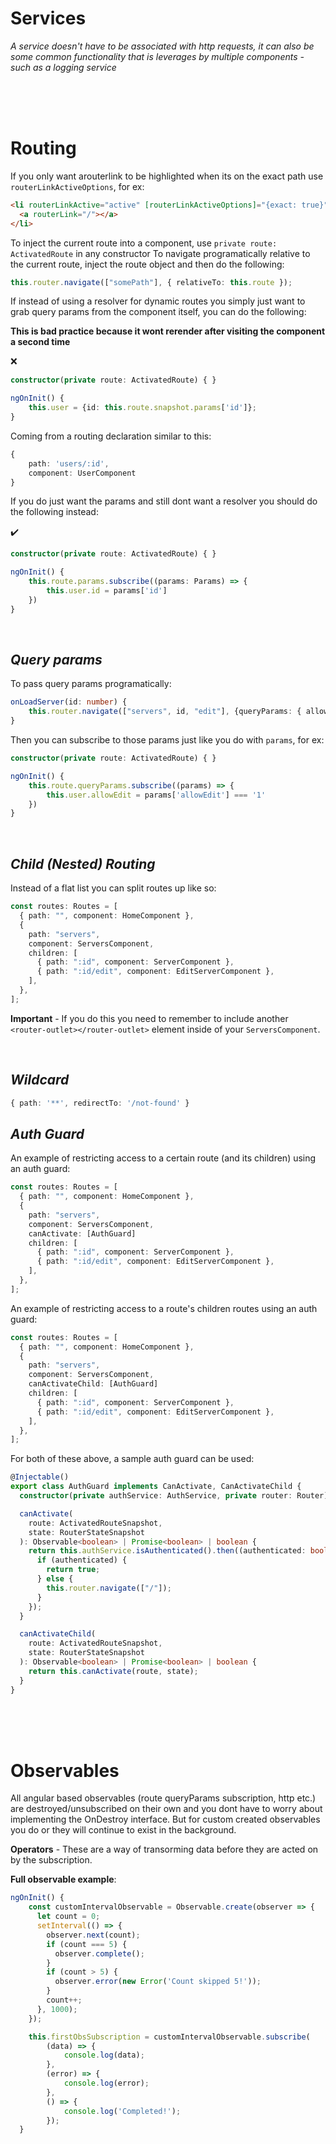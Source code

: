 # Services

_A service doesn't have to be associated with http requests, it can also be some common functionality
that is leverages by multiple components - such as a logging service_

<br><br><br>

# Routing

If you only want arouterlink to be highlighted when its on the exact path use `routerLinkActiveOptions`, for ex:

```html
<li routerLinkActive="active" [routerLinkActiveOptions]="{exact: true}">
  <a routerLink="/"></a>
</li>
```

To inject the current route into a component, use `private route: ActivatedRoute` in any constructor
To navigate programatically relative to the current route, inject the route object and then do the following:

```ts
this.router.navigate(["somePath"], { relativeTo: this.route });
```

If instead of using a resolver for dynamic routes you simply just want to grab query params from the
component itself, you can do the following:

**This is bad practice because it wont rerender after visiting the component a second time**

:x:

```ts
constructor(private route: ActivatedRoute) { }

ngOnInit() {
    this.user = {id: this.route.snapshot.params['id']};
}
```

Coming from a routing declaration similar to this:

```ts
{
    path: 'users/:id',
    component: UserComponent
}
```

If you do just want the params and still dont want a resolver you should do the following instead:

:heavy_check_mark:

```ts
constructor(private route: ActivatedRoute) { }

ngOnInit() {
    this.route.params.subscribe((params: Params) => {
        this.user.id = params['id']
    })
}
```

<br>

## _Query params_

To pass query params programatically:

```ts
onLoadServer(id: number) {
    this.router.navigate(["servers", id, "edit"], {queryParams: { allowEdit: "1" }});
}
```

Then you can subscribe to those params just like you do with `params`, for ex:

```ts
constructor(private route: ActivatedRoute) { }

ngOnInit() {
    this.route.queryParams.subscribe((params) => {
        this.user.allowEdit = params['allowEdit'] === '1'
    })
}
```

<br>

## _Child (**Nested**) Routing_

Instead of a flat list you can split routes up like so:

```ts
const routes: Routes = [
  { path: "", component: HomeComponent },
  {
    path: "servers",
    component: ServersComponent,
    children: [
      { path: ":id", component: ServerComponent },
      { path: ":id/edit", component: EditServerComponent },
    ],
  },
];
```

**Important** - If you do this you need to remember to include another
`<router-outlet></router-outlet>` element inside of your `ServersComponent`.

<br>

## _Wildcard_

```ts
{ path: '**', redirectTo: '/not-found' }
```

## _Auth Guard_

An example of restricting access to a certain route (and its children) using an auth guard:

```ts
const routes: Routes = [
  { path: "", component: HomeComponent },
  {
    path: "servers",
    component: ServersComponent,
    canActivate: [AuthGuard]
    children: [
      { path: ":id", component: ServerComponent },
      { path: ":id/edit", component: EditServerComponent },
    ],
  },
];
```

An example of restricting access to a route's children routes using an auth guard:

```ts
const routes: Routes = [
  { path: "", component: HomeComponent },
  {
    path: "servers",
    component: ServersComponent,
    canActivateChild: [AuthGuard]
    children: [
      { path: ":id", component: ServerComponent },
      { path: ":id/edit", component: EditServerComponent },
    ],
  },
];
```

For both of these above, a sample auth guard can be used:

```ts
@Injectable()
export class AuthGuard implements CanActivate, CanActivateChild {
  constructor(private authService: AuthService, private router: Router) {}

  canActivate(
    route: ActivatedRouteSnapshot,
    state: RouterStateSnapshot
  ): Observable<boolean> | Promise<boolean> | boolean {
    return this.authService.isAuthenticated().then((authenticated: boolean) => {
      if (authenticated) {
        return true;
      } else {
        this.router.navigate(["/"]);
      }
    });
  }

  canActivateChild(
    route: ActivatedRouteSnapshot,
    state: RouterStateSnapshot
  ): Observable<boolean> | Promise<boolean> | boolean {
    return this.canActivate(route, state);
  }
}
```

<br><br><br>

# Observables

All angular based observables (route queryParams subscription, http etc.) are destroyed/unsubscribed
on their own and you dont have to worry about implementing the OnDestroy interface. But for custom
created observables you do or they will continue to exist in the background.

**Operators** - These are a way of transorming data before they are acted on by the subscription.

**Full observable example**:

```ts
ngOnInit() {
    const customIntervalObservable = Observable.create(observer => {
      let count = 0;
      setInterval(() => {
        observer.next(count);
        if (count === 5) {
          observer.complete();
        }
        if (count > 5) {
          observer.error(new Error('Count skipped 5!'));
        }
        count++;
      }, 1000);
    });

    this.firstObsSubscription = customIntervalObservable.subscribe(
        (data) => {
            console.log(data);
        }, 
        (error) => {
            console.log(error);
        }, 
        () => {
            console.log('Completed!');
        });
  }
```
